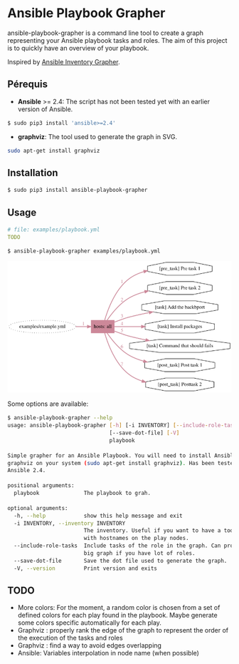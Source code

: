 # Ansible Playbook Grapher

ansible-playbook-grapher is a command line tool to create a graph representing your Ansible playbook tasks and roles. The aim of
this project is to quickly have an overview of your playbook.

Inspired by [Ansible Inventory Grapher](https://github.com/willthames/ansible-inventory-grapher).

## Pérequis
 * **Ansible** >= 2.4: The script has not been tested yet with an earlier version of Ansible. 
 ```bash
 $ sudo pip3 install 'ansible>=2.4'
 ```
 * **graphviz**: The tool used to generate the graph in SVG. 
 ```bash
 sudo apt-get install graphviz
 ```
 
## Installation
```bash
$ sudo pip3 install ansible-playbook-grapher
```

## Usage

```yaml
# file: examples/playbook.yml
TODO
```


```bash
$ ansible-playbook-grapher examples/playbook.yml
```

![Example](examples/example.png)

Some options are available:

```bash
$ ansible-playbook-grapher --help
usage: ansible-playbook-grapher [-h] [-i INVENTORY] [--include-role-tasks]
                                [--save-dot-file] [-V]
                                playbook

Simple grapher for an Ansible Playbook. You will need to install Ansible,
graphviz on your system (sudo apt-get install graphviz). Has been tested with
Ansible 2.4.

positional arguments:
  playbook              The playbook to grah.

optional arguments:
  -h, --help            show this help message and exit
  -i INVENTORY, --inventory INVENTORY
                        The inventory. Useful if you want to have a tooltip
                        with hostnames on the play nodes.
  --include-role-tasks  Include tasks of the role in the graph. Can produce a
                        big graph if you have lot of roles.
  --save-dot-file       Save the dot file used to generate the graph.
  -V, --version         Print version and exits

```


## TODO

 - More colors: For the moment, a random color is chosen from a set of defined colors for each play
 found in the playbook. Maybe generate some colors specific automatically for each play.
 - Graphviz : properly rank the edge of the graph to represent the order of the execution of the tasks and roles
 - Graphviz : find a way to avoid edges overlapping
 - Ansible: Variables interpolation in node name (when possible)
  